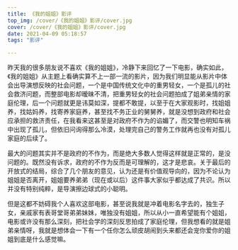 ```yaml
---
title: 《我的姐姐》影评
top_img: /cover/《我的姐姐》影评/cover.jpg
cover: /cover/《我的姐姐》影评/cover.jpg
date: 2021-04-09 05:18:57
tags: "影评"

---
```


昨天我的很多朋友说不喜欢《我的姐姐》，冷静下来回忆了一下电影，确实如此，《我的姐姐》从主题上看确实算不上一部一流的影片，因为我们明显能从影片中体会出导演想反映的社会问题，一个是中国传统文化中的重男轻女，一个是孤儿的社会救济问题，而整部电影却暧昧不清，把重男轻女的社会问题拍成了姐弟亲情的家庭伦理，后一个问题就更是讳莫如深，提都不敢提，以至于在大家观影时，找姐姐养，找姑妈养，找寄养家庭养，甚至找不务正业的舅舅养，就是没想到政府和社会应承担的救济责任，在我看来这甚至是对政府不作为的谄媚了，而交警也明知车祸中出现了孤儿，但依旧问询得那么冷漠，处理完自己的警务工作就再也没有对孤儿家庭的后续了。

最大的问题其实并不是政府的不作为，而是绝大多数人觉得这样就是正常的，是没问题的。既然没有诉求，政府的不作为反而是可理解的，这才是悲哀。关于最后的开放式的结局，综合了几个朋友的意见，认为还是有价值观导向的，因为不论认为姐姐是否离开，姐姐要养弟弟（现在或以后）这件事大家似乎都达成了共识。所以并没有特别纯粹，是导演擦边球式的小聪明。

但是这都不妨碍我个人喜欢这部电影，甚至说我就是冲着电影名字去的，独生子女，亲戚家有表哥堂哥弟弟妹妹，唯独没有姐姐，所以从小一直希望能有个姐姐，电影或许没有那么深刻，把社会学的深刻反思拍成了家庭伦理，但我想看的就是姐弟亲情呀，我就是想体会一下有一个任你怎么顽皮胡闹到头来都还会宠你爱你的姐姐到底是什么感觉嘛。
